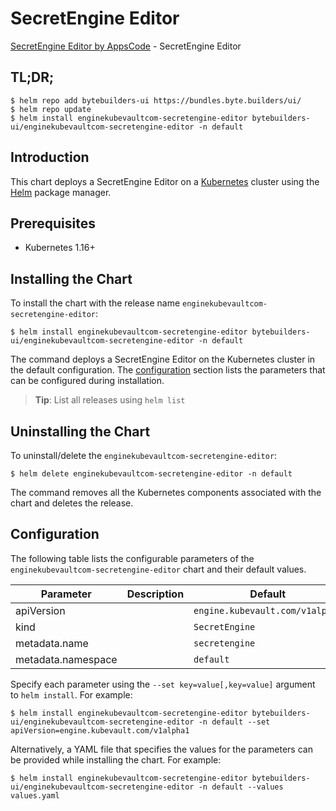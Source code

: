 # SecretEngine Editor

[SecretEngine Editor by AppsCode](https://byte.builders) - SecretEngine Editor

## TL;DR;

```console
$ helm repo add bytebuilders-ui https://bundles.byte.builders/ui/
$ helm repo update
$ helm install enginekubevaultcom-secretengine-editor bytebuilders-ui/enginekubevaultcom-secretengine-editor -n default
```

## Introduction

This chart deploys a SecretEngine Editor on a [Kubernetes](http://kubernetes.io) cluster using the [Helm](https://helm.sh) package manager.

## Prerequisites

- Kubernetes 1.16+

## Installing the Chart

To install the chart with the release name `enginekubevaultcom-secretengine-editor`:

```console
$ helm install enginekubevaultcom-secretengine-editor bytebuilders-ui/enginekubevaultcom-secretengine-editor -n default
```

The command deploys a SecretEngine Editor on the Kubernetes cluster in the default configuration. The [configuration](#configuration) section lists the parameters that can be configured during installation.

> **Tip**: List all releases using `helm list`

## Uninstalling the Chart

To uninstall/delete the `enginekubevaultcom-secretengine-editor`:

```console
$ helm delete enginekubevaultcom-secretengine-editor -n default
```

The command removes all the Kubernetes components associated with the chart and deletes the release.

## Configuration

The following table lists the configurable parameters of the `enginekubevaultcom-secretengine-editor` chart and their default values.

|     Parameter      | Description |                  Default                   |
|--------------------|-------------|--------------------------------------------|
| apiVersion         |             | <code>engine.kubevault.com/v1alpha1</code> |
| kind               |             | <code>SecretEngine</code>                  |
| metadata.name      |             | <code>secretengine</code>                  |
| metadata.namespace |             | <code>default</code>                       |


Specify each parameter using the `--set key=value[,key=value]` argument to `helm install`. For example:

```console
$ helm install enginekubevaultcom-secretengine-editor bytebuilders-ui/enginekubevaultcom-secretengine-editor -n default --set apiVersion=engine.kubevault.com/v1alpha1
```

Alternatively, a YAML file that specifies the values for the parameters can be provided while
installing the chart. For example:

```console
$ helm install enginekubevaultcom-secretengine-editor bytebuilders-ui/enginekubevaultcom-secretengine-editor -n default --values values.yaml
```
